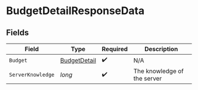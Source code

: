 # BudgetDetailResponseData


## Fields

| Field                                                   | Type                                                    | Required                                                | Description                                             |
| ------------------------------------------------------- | ------------------------------------------------------- | ------------------------------------------------------- | ------------------------------------------------------- |
| `Budget`                                                | [BudgetDetail](../../Models/Components/BudgetDetail.md) | :heavy_check_mark:                                      | N/A                                                     |
| `ServerKnowledge`                                       | *long*                                                  | :heavy_check_mark:                                      | The knowledge of the server                             |